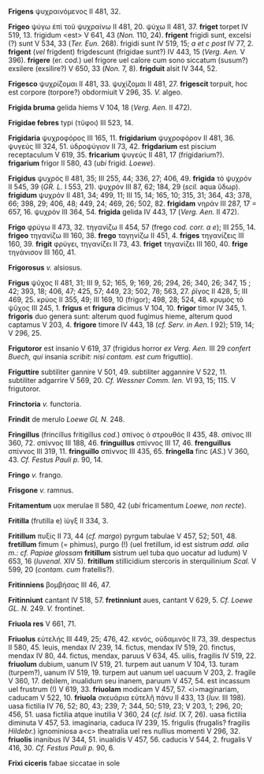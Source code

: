 **Frigens** ψυχραινόμενος II 481, 32.

**Frigeo** ψύγω ἐπὶ τοῦ ψυχραίνω II 481, 20. ψύχω II 481, 37. **friget**
torpet IV 519, 13. frigidum \<est\> V 641, 43 (*Non.* 110, 24).
**frigent** frigidi sunt, excelsi (?) sunt V 534, 33 (*Ter. Eun.* 268).
frigidi sunt IV 519, 15; *a et c post* IV 77, 2. **frigent** (*vel*
frigdent) frigdescunt (frigidae sunt?) IV 443, 15 (*Verg. Aen.* V 396).
**frigere** (er. *cod.*) uel frigore uel calore cum sono siccatum
(susum?) exsilere (exsilire?) V 650, 33 (*Non.* 7, 8). **frigduit**
alsit IV 344, 52.

**Frigesco** ψυχρίζομαι II 481, 33. ψυχίζομαι II 481, 27. **frigescit**
torpuit, hoc est corpore (torpore?) obdormiuit V 296, 35. *V.* algeo.

**Frigida bruma** gelida hiems V 104, 18 (*Verg. Aen.* II 472).

**Frigidae febres** typi (τῦφοι) III 523, 14.

**Frigidaria** ψυχροφόρος III 165, 11. **frigidarium** ψυχροφόρον II
481, 36. ψυγεύς III 324, 51. ὑδροψύγιον II 73, 42. **frigdarium** est
piscium receptaculum V 619, 35. **fricarium** ψυγεύς II 481, 17
(frigidarium?). **frigarium** frigor II 580, 43 (*ubi* frigid. *Loewe*).

**Frigidus** ψυχρός II 481, 35; III 255, 44; 336, 27; 406, 49.
**frigida** τὸ ψυχρόν II 545, 39 (*GR. L.* I 553, 21). ψυχρόν III 87,
62; 184, 29 (*scil.* aqua ὕδωρ). **frigidum** ψυχρόν II 481, 34; 499,
11; III 15, 14; 165, 10; 315, 31; 364, 43; 378, 66; 398, 29; 406, 48;
449, 24; 469, 26; 502, 82. **frigidam** νηράν III 287, 17 = 657, 16.
ψυχρόν III 364, 54. **frigida** gelida IV 443, 17 (*Verg. Aen.* II
472).

**Frigo** φρύγω II 473, 32. τηγανίζω II 454, 57 (frego *cod. corr. a
e*); III 255, 14. **frigeo** τηγανίζω III 160, 38. **frego** ταγηνίζω II
451, 4. **friges** τηγανίζεις III 160, 39. **frigit** φρύγει, τηγανίζει
II 73, 43. **friget** τηγανίζει III 160, 40. **frige** τηγάνισον III
160, 41.

**Frigorosus** *v.* alsiosus.

**Frigus** ψῦχος II 481, 31; III 9, 52; 165, 9; 169, 26; 294, 26; 340,
26; 347, 15 ; 42; 393, 18; 406, 47; 425, 57; 449, 23; 502, 78; 563, 27.
ῥῖγος II 428, 5; III 469, 25. κρύος II 355, 49; III 169, 10 (frigor);
498, 28; 524, 48. κρυμὸς τὸ ψῦχος III 245, 1. **frigus** et **frigura**
dicimus V 104, 10. **frigor** timor IV 345, 1. **frigoris** duo genera
sunt: alterum quod fugimus hieme, alterum quod captamus V 203, 4.
**frigore** timore IV 443, 18 (*cf. Serv. in Aen.* I 92); 519, 14; V
296, 25.

**Frigutoror** est insanio V 619, 37 (frigidus horror *ex Verg. Aen.*
III 29 *confert Buech, qui* insania *scribit: nisi contam. est cum*
friguttio).

**Friguttire** subtiliter gannire V 501, 49. subtiliter aggannire V 522,
11. subtiliter adgarrire V 569, 20. *Cf. Wessner Comm. Ien.* VI 93, 15;
115. V frigutoror.

**Frinctoria** *v.* functoria.

**Frindit** de merulo *Loewe GL N.* 248.

**Fringillus** (frincillus fritigillus *cod.*) σπίνος ὁ στρουθός II 435,
48. σπίνος III 360, 72. σπίννος III 188, 46. **fringuillus** σπίννος III
17, 46. **frenguillus** σπίννος III 319, 11. **fringuillo** σπίννος III
435, 65. **fringella** finc (*AS.*) V 360, 43. *Cf. Festus Pauli p.* 90,
14.

**Fringo** *v.* frango.

**Frisgone** *v.* ramnus.

**Fritamentum** uox merulae II 580, 42 (*ubi* fricamentum *Loewe, non
recte*).

**Fritilla** (frutilla e) ίὺγξ II 334, 3.

**Fritillum** πυξίς II 73, 44 (*cf. margo*) pyrgum tabulae V 457, 52;
501, 48. **fretillum** fimum (= phimus), purgo (!) (uel fretillum, id
est sistrum *add. alia m.: cf. Papiae glossam* **fritillum** sistrum uel
tuba quo uocatur ad ludum) V 653, 16 (*Iuvenal.* XIV 5). **fritillum**
stillicidium stercoris in sterquilinium *Scal.* V 599, 20 (*contam. cum*
fratellis?).

**Fritinniens** βομβήσας III 46, 47.

**Fritinniunt** cantant IV 518, 57. **fretinniunt** aues, cantant V 629,
5. *Cf. Loewe GL. N.* 249. *V.* frontinet.

**Friuola res** V 661, 71.

**Friuolus** εὐτελής III 449, 25; 476, 42. κενός, οὐδαμινός II 73, 39.
despectus II 580, 45. leuis, mendax IV 239, 14. fictus, mendax IV 519,
20. finctus, mendax IV 80, 44. fictus, mendax, paruus V 634, 45. uilis,
fragilis IV 519, 22. **friuolum** dubium, uanum IV 519, 21. turpem aut
uanum V 104, 13. turam (turpem?), uanum IV 519, 19. turpem aut uanum uel
uacuum V 203, 2. fragile V 360, 17. debilem, inualidum seu inanem,
paruum V 457, 54. est incassum uel frustrum (!) V 619, 33. **friuolam**
modicam V 457, 57. \<i\>maginariam, caducam V 522, 10. **friuola**
σκευάρια εὐτελῆ πάνυ II 433, 13 (*Iuv.* III 198). uasa fictilia IV 76,
52; 80, 43; 239, 7; 344, 50; 519, 23; V 203, 1; 296, 20; 456, 51. uasa
fictilia atque inutilia V 360, 24 (*cf. Isid.* IX 7, 26). uasa fictilia
diminuta V 457, 53. imaginaria, caduca IV 239, 15. frigulis (frugalis?
fragilis *Hildebr.*) ignominiosa a\<c\> theatralia uel res nullius
momenti V 296, 32. **friuolis** inanibus IV 344, 51. inualidis V 457,
56. caducis V 544, 2. frugalis V 416, 30. *Cf. Festus Pauli p.* 90, 6.

**Frixi ciceris** fabae siccatae in sole

